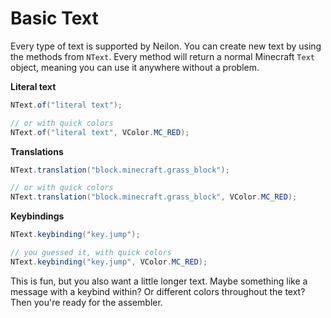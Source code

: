 # Basic Text

Every type of text is supported by Neilon. You can create new text by using the methods from `NText`. Every method will
return a normal Minecraft `Text` object, meaning you can use it anywhere without a problem.

**Literal text**

```java
NText.of("literal text");

// or with quick colors
NText.of("literal text", VColor.MC_RED);
```

**Translations**

```java
NText.translation("block.minecraft.grass_block");

// or with quick colors
NText.translation("block.minecraft.grass_block", VColor.MC_RED);
```

**Keybindings**

```java
NText.keybinding("key.jump");

// you guessed it, with quick colors
NText.keybinding("key.jump", VColor.MC_RED);
```

This is fun, but you also want a little longer text. Maybe something like a message with a keybind within? Or different
colors throughout the text? Then you're ready for the assembler.